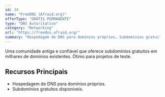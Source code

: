 ```yaml
---
id: 34
name: "FreeDNS (Afraid.org)"
offerType: "GRÁTIS PERMANENTE"
type: "DNS Autoritatívo"
category: "Networking"
url: "https://freedns.afraid.org/"
summary: "Hospedagem de DNS para domínios próprios, Subdomínios gratuitos em muitos TLDs."
---
```


Uma comunidade antiga e confiável que oferece subdomínios gratuitos em milhares de domínios existentes. Ótimo para projetos de teste.

## Recursos Principais

- Hospedagem de DNS para domínios próprios.
- Subdomínios gratuitos disponíveis.
